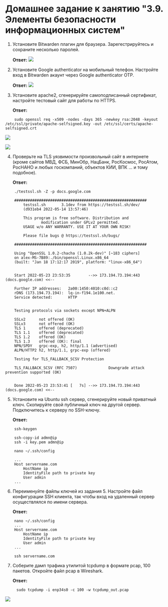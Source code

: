 # Домашнее задание к занятию "3.9. Элементы безопасности информационных систем"

1. Установите Bitwarden плагин для браузера. Зарегестрируйтесь и сохраните несколько паролей.


     **Ответ:** ![](https://github.com/asexsela/homework/blob/master/03-sysadmin-09-security/warden-install.png?raw=true)

2. Установите Google authenticator на мобильный телефон. Настройте вход в Bitwarden акаунт через Google authenticator OTP.

    **Ответ:** ![](https://github.com/asexsela/homework/blob/master/03-sysadmin-09-security/warden-two-step-auth.png?raw=true)

3. Установите apache2, сгенерируйте самоподписанный сертификат, настройте тестовый сайт для работы по HTTPS.

    **Ответ:**

```shell
    sudo openssl req -x509 -nodes -days 365 -newkey rsa:2048 -keyout /etc/ssl/private/apache-selfsigned.key -out /etc/ssl/certs/apache-selfsigned.crt

```

![](https://github.com/asexsela/homework/blob/master/03-sysadmin-09-security/apache2.png?raw=true)

![](https://github.com/asexsela/homework/blob/master/03-sysadmin-09-security/sert.png?raw=true)

4. Проверьте на TLS уязвимости произвольный сайт в интернете (кроме сайтов МВД, ФСБ, МинОбр, НацБанк, РосКосмос, РосАтом, РосНАНО и любых госкомпаний, объектов КИИ, ВПК ... и тому подобное).

    **Ответ:**

```shell
    ./testssl.sh -Z -p docs.google.com

    ###########################################################
        testssl.sh       3.1dev from https://testssl.sh/dev/
        (d931eb4 2022-05-14 13:57:46)

        This program is free software. Distribution and
                modification under GPLv2 permitted.
        USAGE w/o ANY WARRANTY. USE IT AT YOUR OWN RISK!

        Please file bugs @ https://testssl.sh/bugs/

    ###########################################################

    Using "OpenSSL 1.0.2-chacha (1.0.2k-dev)" [~183 ciphers]
    on alex-MS-7B89:./bin/openssl.Linux.x86_64
    (built: "Jan 18 17:12:17 2019", platform: "linux-x86_64")


    Start 2022-05-23 23:53:35        -->> 173.194.73.194:443 (docs.google.com) <<--

    Further IP addresses:   2a00:1450:4010:c0d::c2 
    rDNS (173.194.73.194):  lq-in-f194.1e100.net.
    Service detected:       HTTP


    Testing protocols via sockets except NPN+ALPN 

    SSLv2      not offered (OK)
    SSLv3      not offered (OK)
    TLS 1      offered (deprecated)
    TLS 1.1    offered (deprecated)
    TLS 1.2    offered (OK)
    TLS 1.3    offered (OK): final
    NPN/SPDY   grpc-exp, h2, http/1.1 (advertised)
    ALPN/HTTP2 h2, http/1.1, grpc-exp (offered)

    Testing for TLS_FALLBACK_SCSV Protection 

    TLS_FALLBACK_SCSV (RFC 7507)              Downgrade attack prevention supported (OK)


    Done 2022-05-23 23:53:41 [   7s] -->> 173.194.73.194:443 (docs.google.com) <<--

```

5. Установите на Ubuntu ssh сервер, сгенерируйте новый приватный ключ. Скопируйте свой публичный ключ на другой сервер. Подключитесь к серверу по SSH-ключу.

    **Ответ:**

```shell
    ssh-keygen

    ssh-copy-id admn@ip
    ssh -i key.pem admn@ip

    nano ~/.ssh/config

    ...
    Host servername.com
        HostName ip
        IdentityFile path to private key
        User admin
    ...

```


6. Переименуйте файлы ключей из задания 5. Настройте файл конфигурации SSH клиента, так чтобы вход на удаленный сервер осуществлялся по имени сервера.

    **Ответ:**

```shell
    nano ~/.ssh/config
    ...
    Host servername.com
        HostName ip
        IdentityFile path to private key
        User admin
    ...

    ssh servername.com

```

7. Соберите дамп трафика утилитой tcpdump в формате pcap, 100 пакетов. Откройте файл pcap в Wireshark.

    **Ответ:**

```shell
     sudo tcpdump -i enp34s0 -c 100 -w tcpdump_out.pcap

```
![](https://github.com/asexsela/homework/blob/master/03-sysadmin-09-security/wireshark.png?raw=true)